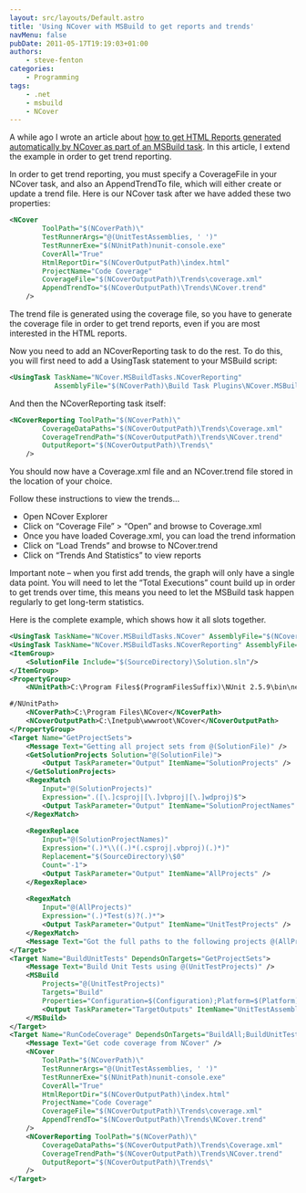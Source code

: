 ```yaml
---
layout: src/layouts/Default.astro
title: 'Using NCover with MSBuild to get reports and trends'
navMenu: false
pubDate: 2011-05-17T19:19:03+01:00
authors:
    - steve-fenton
categories:
    - Programming
tags:
    - .net
    - msbuild
    - NCover
---
```


A while ago I wrote an article about [how to get HTML Reports generated automatically by NCover as part of an MSBuild task](//blog/2011/02/adding-an-ncover-target-to-msbuild-to-get-code-coverage/). In this article, I extend the example in order to get trend reporting.

In order to get trend reporting, you must specify a CoverageFile in your NCover task, and also an AppendTrendTo file, which will either create or update a trend file. Here is our NCover task after we have added these two properties:

```xml
<NCover
        ToolPath="$(NCoverPath)\"
        TestRunnerArgs="@(UnitTestAssemblies, ' ')"
        TestRunnerExe="$(NUnitPath)nunit-console.exe"
        CoverAll="True"
        HtmlReportDir="$(NCoverOutputPath)\index.html"
        ProjectName="Code Coverage"
        CoverageFile="$(NCoverOutputPath)\Trends\coverage.xml"
        AppendTrendTo="$(NCoverOutputPath)\Trends\NCover.trend"
    />
```

The trend file is generated using the coverage file, so you have to generate the coverage file in order to get trend reports, even if you are most interested in the HTML reports.

Now you need to add an NCoverReporting task to do the rest. To do this, you will first need to add a UsingTask statement to your MSBuild script:

```xml
<UsingTask TaskName="NCover.MSBuildTasks.NCoverReporting" 
           AssemblyFile="$(NCoverPath)\Build Task Plugins\NCover.MSBuildTasks.dll" />
```

And then the NCoverReporting task itself:

```xml
<NCoverReporting ToolPath="$(NCoverPath)\"
        CoverageDataPaths="$(NCoverOutputPath)\Trends\Coverage.xml"
        CoverageTrendPath="$(NCoverOutputPath)\Trends\NCover.trend"
        OutputReport="$(NCoverOutputPath)\Trends\"
    />
```

You should now have a Coverage.xml file and an NCover.trend file stored in the location of your choice.

Follow these instructions to view the trends…

- Open NCover Explorer
- Click on “Coverage File” > “Open” and browse to Coverage.xml
- Once you have loaded Coverage.xml, you can load the trend information
- Click on “Load Trends” and browse to NCover.trend
- Click on “Trends And Statistics” to view reports

Important note – when you first add trends, the graph will only have a single data point. You will need to let the “Total Executions” count build up in order to get trends over time, this means you need to let the MSBuild task happen regularly to get long-term statistics.

Here is the complete example, which shows how it all slots together.

```xml
<UsingTask TaskName="NCover.MSBuildTasks.NCover" AssemblyFile="$(NCoverPath)\Build Task Plugins\NCover.MSBuildTasks.dll"/>
<UsingTask TaskName="NCover.MSBuildTasks.NCoverReporting" AssemblyFile="$(NCoverPath)\Build Task Plugins\NCover.MSBuildTasks.dll" />
<ItemGroup>
    <SolutionFile Include="$(SourceDirectory)\Solution.sln"/>
</ItemGroup>
<PropertyGroup>
    <NUnitPath>C:\Program Files$(ProgramFilesSuffix)\NUnit 2.5.9\bin\net-2.0#/>

#/NUnitPath>
    <NCoverPath>C:\Program Files\NCover</NCoverPath>
    <NCoverOutputPath>C:\Inetpub\wwwroot\NCover</NCoverOutputPath>
</PropertyGroup>
<Target Name="GetProjectSets">
    <Message Text="Getting all project sets from @(SolutionFile)" />
    <GetSolutionProjects Solution="@(SolutionFile)">
        <Output TaskParameter="Output" ItemName="SolutionProjects" />
    </GetSolutionProjects>
    <RegexMatch
        Input="@(SolutionProjects)"
        Expression=".([\.]csproj|[\.]vbproj|[\.]wdproj)$">
        <Output TaskParameter="Output" ItemName="SolutionProjectNames" />
    </RegexMatch>
   
    <RegexReplace
        Input="@(SolutionProjectNames)"
        Expression="(.)*\\((.)*(.csproj|.vbproj)(.)*)"
        Replacement="$(SourceDirectory)\$0"
        Count="-1">
        <Output TaskParameter="Output" ItemName="AllProjects" />
    </RegexReplace>
   
    <RegexMatch
        Input="@(AllProjects)"
        Expression="(.)*Test(s)?(.)*">
        <Output TaskParameter="Output" ItemName="UnitTestProjects" />
    </RegexMatch>
    <Message Text="Got the full paths to the following projects @(AllProjects)" />
</Target>
<Target Name="BuildUnitTests" DependsOnTargets="GetProjectSets">
    <Message Text="Build Unit Tests using @(UnitTestProjects)" />
    <MSBuild
        Projects="@(UnitTestProjects)"
        Targets="Build"
        Properties="Configuration=$(Configuration);Platform=$(Platform);RunCodeAnalysis=$(RunCodeAnalysis)">
        <Output TaskParameter="TargetOutputs" ItemName="UnitTestAssemblies" />
    </MSBuild>
</Target>
<Target Name="RunCodeCoverage" DependsOnTargets="BuildAll;BuildUnitTests">
    <Message Text="Get code coverage from NCover" />
    <NCover
        ToolPath="$(NCoverPath)\"
        TestRunnerArgs="@(UnitTestAssemblies, ' ')"
        TestRunnerExe="$(NUnitPath)nunit-console.exe"
        CoverAll="True"
        HtmlReportDir="$(NCoverOutputPath)\index.html"
        ProjectName="Code Coverage"
        CoverageFile="$(NCoverOutputPath)\Trends\coverage.xml"
        AppendTrendTo="$(NCoverOutputPath)\Trends\NCover.trend"
    />
    <NCoverReporting ToolPath="$(NCoverPath)\"
        CoverageDataPaths="$(NCoverOutputPath)\Trends\Coverage.xml"
        CoverageTrendPath="$(NCoverOutputPath)\Trends\NCover.trend"
        OutputReport="$(NCoverOutputPath)\Trends\"
    />
</Target>
```